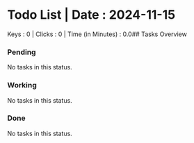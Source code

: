 # Todo List | Date : 2024-11-15 

Keys : 0 | Clicks : 0 | Time (in Minutes) : 0.0## Tasks Overview

### Pending
No tasks in this status.

### Working
No tasks in this status.

### Done
No tasks in this status.


